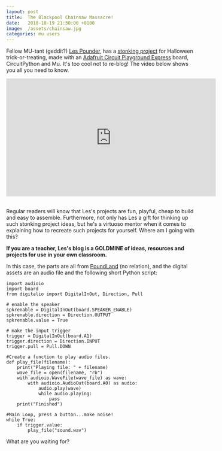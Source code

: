 ```yaml
---
layout: post
title:  The Blackpool Chainsaw Massacre!
date:   2018-10-19 21:30:00 +0100
image:  /assets/chainsaw.jpg
categories: mu users 
---
```


Fellow MU-tant (geddit?) [Les Pounder](https://twitter.com/biglesp), has a 
[stonking project](https://bigl.es/friday-fun-adafruit-chainsaw/)
for Halloween trick-or-treating, made with an
[Adafruit Circuit Playground Express](https://www.adafruit.com/product/3333)
board, CircuitPython and Mu. It's too cool not to re-blog! The video below
shows you all you need to know.

<div class="video-container">
<iframe width="560" height="315" src="https://www.youtube-nocookie.com/embed/__TrBKYVKgw" frameborder="0" allow="autoplay; encrypted-media" allowfullscreen></iframe>
</div>
<br/>

Regular readers will know that Les's projects are fun, playful, cheap to build
and easy to assemble. Furthermore, not only has Les a gift for thinking up
such stonking project ideas, but he's a virtuoso mentor when it comes to
explaining how to recreate such projects for yourself. Where am I going with
this?

**If you are a teacher, Les's blog is a GOLDMINE of ideas, resources and
projects for use in your own classroom.**

In this case, the parts are all from [PoundLand](https://www.poundland.co.uk/)
(no relation), and the digital assets are an audio file and the following
short Python script:

```
import audioio
import board
from digitalio import DigitalInOut, Direction, Pull

# enable the speaker
spkrenable = DigitalInOut(board.SPEAKER_ENABLE)
spkrenable.direction = Direction.OUTPUT
spkrenable.value = True

# make the input trigger
trigger = DigitalInOut(board.A1)
trigger.direction = Direction.INPUT
trigger.pull = Pull.DOWN

#Create a function to play audio files.
def play_file(filename):
    print("Playing file: " + filename)
    wave_file = open(filename, "rb")
    with audioio.WaveFile(wave_file) as wave:
        with audioio.AudioOut(board.A0) as audio:
            audio.play(wave)
            while audio.playing:
                pass
    print("Finished")

#Main Loop, press a button...make noise!
while True:
    if trigger.value:
        play_file("sound.wav")
```

What are you waiting for?
